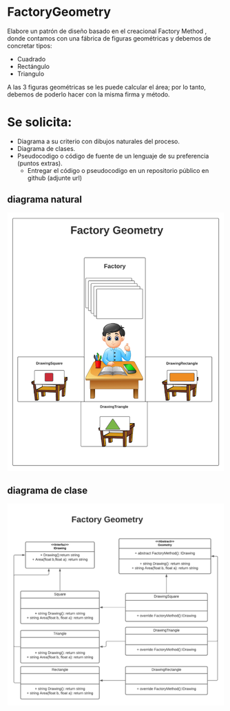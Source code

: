 # FactoryGeometry

Elabore un patrón de diseño basado en el creacional Factory Method , donde contamos con una fábrica de figuras geométricas y debemos de concretar tipos:

- Cuadrado
- Rectángulo
- Triangulo

A las 3 figuras geométricas se les puede calcular el área; por lo tanto, debemos de poderlo hacer con la misma firma y método.

# Se solicita:
- Diagrama a su criterio con dibujos naturales del proceso.
- Diagrama de clases.
- Pseudocodigo o código de fuente de un lenguaje de su preferencia (puntos extras).
  - Entregar el código o pseudocodigo en un repositorio público en github (adjunte url)

## diagrama natural

![alt text](Diagram/FactoryGeometry.png)


## diagrama de clase

![alt text](Diagram/FactoryGeomtry.png)